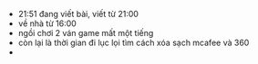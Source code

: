 - 21:51 đang viết bài, viết từ 21:00
- về nhà từ 16:00
- ngồi chơi 2 ván game mất một tiếng
- còn lại là thời gian đi lục lọi tìm cách xóa sạch mcafee và 360
-